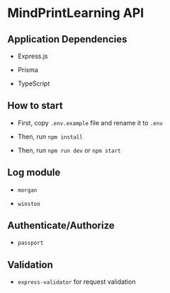 # MindPrintLearning API

## Application Dependencies

- Express.js

- Prisma

- TypeScript

## How to start

- First, copy `.env.example` file and rename it to `.env`

- Then, run `npm install`

- Then, run `npm run dev` or `npm start`

## Log module

- `morgan`

- `winston`

## Authenticate/Authorize

- `passport`

## Validation

- `express-validator` for request validation
